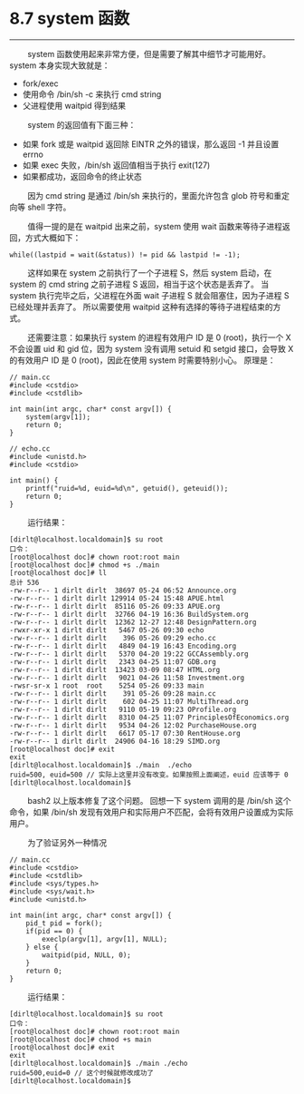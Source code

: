 # 8.7 system 函数
***

&emsp;&emsp;
system 函数使用起来非常方便，但是需要了解其中细节才可能用好。
system 本身实现大致就是：

+ fork/exec
+ 使用命令 /bin/sh -c 来执行 cmd string
+ 父进程使用 waitpid 得到结果

&emsp;&emsp;
system 的返回值有下面三种：

+ 如果 fork 或是 waitpid 返回除 EINTR 之外的错误，那么返回 -1 并且设置 errno
+ 如果 exec 失败，/bin/sh 返回值相当于执行 exit(127)
+ 如果都成功，返回命令的终止状态

&emsp;&emsp;
因为 cmd string 是通过 /bin/sh 来执行的，里面允许包含 glob 符号和重定向等 shell 字符。

&emsp;&emsp;
值得一提的是在 waitpid 出来之前，system 使用 wait 函数来等待子进程返回，方式大概如下：

    while((lastpid = wait(&status)) != pid && lastpid != -1);

&emsp;&emsp;
这样如果在 system 之前执行了一个子进程 S，然后 system 启动，在 system 的 cmd string 之前子进程 S 返回，相当于这个状态是丢弃了。
当 system 执行完毕之后，父进程在外面 wait 子进程 S 就会阻塞住，因为子进程 S 已经处理并丢弃了。
所以需要使用 waitpid 这种有选择的等待子进程结束的方式。

&emsp;&emsp;
还需要注意：如果执行 system 的进程有效用户 ID 是 0 (root)，执行一个 X 不会设置 uid 和 gid 位，因为 system 没有调用 setuid 和 setgid 接口，会导致 X 的有效用户 ID 是 0 (root)，因此在使用 system 时需要特别小心。
原理是：

    // main.cc
    #include <cstdio>
    #include <cstdlib>
    
    int main(int argc, char* const argv[]) {
        system(argv[1]);
        return 0;
    }
    
    // echo.cc
    #include <unistd.h>
    #include <cstdio>
    
    int main() {
        printf("ruid=%d, euid=%d\n", getuid(), geteuid());
        return 0;
    }

&emsp;&emsp;
运行结果：

    [dirlt@localhost.localdomain]$ su root
    口令：
    [root@localhost doc]# chown root:root main
    [root@localhost doc]# chmod +s ./main
    [root@localhost doc]# ll
    总计 536
    -rw-r--r-- 1 dirlt dirlt  38697 05-24 06:52 Announce.org
    -rw-r--r-- 1 dirlt dirlt 129914 05-24 15:48 APUE.html
    -rw-r--r-- 1 dirlt dirlt  85116 05-26 09:33 APUE.org
    -rw-r--r-- 1 dirlt dirlt  32766 04-19 16:36 BuildSystem.org
    -rw-r--r-- 1 dirlt dirlt  12362 12-27 12:48 DesignPattern.org
    -rwxr-xr-x 1 dirlt dirlt   5467 05-26 09:30 echo
    -rw-r--r-- 1 dirlt dirlt    396 05-26 09:29 echo.cc
    -rw-r--r-- 1 dirlt dirlt   4849 04-19 16:43 Encoding.org
    -rw-r--r-- 1 dirlt dirlt   5370 04-20 19:22 GCCAssembly.org
    -rw-r--r-- 1 dirlt dirlt   2343 04-25 11:07 GDB.org
    -rw-r--r-- 1 dirlt dirlt  13423 03-09 08:47 HTML.org
    -rw-r--r-- 1 dirlt dirlt   9021 04-26 11:58 Investment.org
    -rwsr-sr-x 1 root  root    5254 05-26 09:33 main
    -rw-r--r-- 1 dirlt dirlt    391 05-26 09:28 main.cc
    -rw-r--r-- 1 dirlt dirlt    602 04-25 11:07 MultiThread.org
    -rw-r--r-- 1 dirlt dirlt   9110 05-19 09:23 OProfile.org
    -rw-r--r-- 1 dirlt dirlt   8310 04-25 11:07 PrinciplesOfEconomics.org
    -rw-r--r-- 1 dirlt dirlt   9534 04-26 12:02 PurchaseHouse.org
    -rw-r--r-- 1 dirlt dirlt   6617 05-17 07:30 RentHouse.org
    -rw-r--r-- 1 dirlt dirlt  24906 04-16 18:29 SIMD.org
    [root@localhost doc]# exit
    exit
    [dirlt@localhost.localdomain]$ ./main  ./echo
    ruid=500, euid=500 // 实际上这里并没有改变。如果按照上面阐述，euid 应该等于 0
    [dirlt@localhost.localdomain]$

&emsp;&emsp;
bash2 以上版本修复了这个问题。
回想一下 system 调用的是 /bin/sh 这个命令，如果 /bin/sh 发现有效用户和实际用户不匹配，会将有效用户设置成为实际用户。

&emsp;&emsp;
为了验证另外一种情况

    // main.cc
    #include <cstdio>
    #include <cstdlib>
    #include <sys/types.h>
    #include <sys/wait.h>
    #include <unistd.h>
    
    int main(int argc, char* const argv[]) {
        pid_t pid = fork();
        if(pid == 0) {
            execlp(argv[1], argv[1], NULL);
        } else {
            waitpid(pid, NULL, 0);
        }
        return 0;
    }

&emsp;&emsp;
运行结果：

    [dirlt@localhost.localdomain]$ su root
    口令：
    [root@localhost doc]# chown root:root main
    [root@localhost doc]# chmod +s main
    [root@localhost doc]# exit
    exit
    [dirlt@localhost.localdomain]$ ./main ./echo
    ruid=500,euid=0 // 这个时候就修改成功了
    [dirlt@localhost.localdomain]$